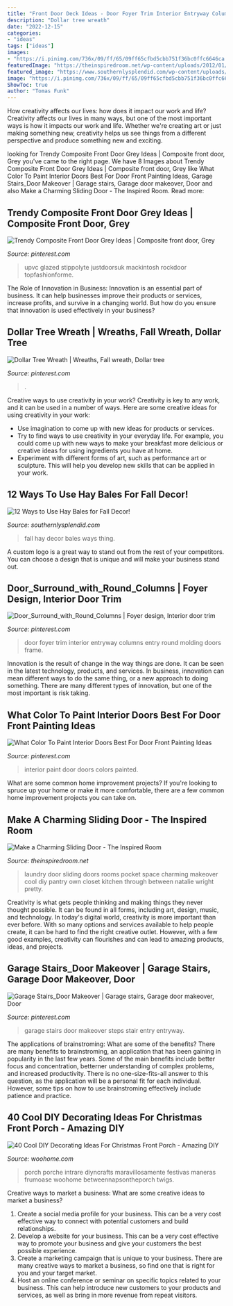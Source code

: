 ```yaml
---
title: "Front Door Deck Ideas - Door Foyer Trim Interior Entryway Columns Entry Round Molding Doors Frame"
description: "Dollar tree wreath"
date: "2022-12-15"
categories:
- "ideas"
tags: ["ideas"]
images:
- "https://i.pinimg.com/736x/09/ff/65/09ff65cfbd5cbb751f36bc0ffc6646ca.jpg"
featuredImage: "https://theinspiredroom.net/wp-content/uploads/2012/01/laundry-room-makeover-sliding-door.jpg"
featured_image: "https://www.southernlysplendid.com/wp-content/uploads/2017/08/hay3.jpg"
image: "https://i.pinimg.com/736x/09/ff/65/09ff65cfbd5cbb751f36bc0ffc6646ca.jpg"
ShowToc: true
author: "Tomas Funk"
---
```



How creativity affects our lives: how does it impact our work and life?
Creativity affects our lives in many ways, but one of the most important ways is how it impacts our work and life. Whether we're creating art or just making something new, creativity helps us see things from a different perspective and produce something new and exciting.

	

		
looking for Trendy Composite Front Door Grey Ideas | Composite front door, Grey you've came to the right page. We have 8 Images about Trendy Composite Front Door Grey Ideas | Composite front door, Grey like What Color To Paint Interior Doors Best For Door Front Painting Ideas, Garage Stairs_Door Makeover | Garage stairs, Garage door makeover, Door and also Make a Charming Sliding Door - The Inspired Room. Read more:
		
    
## Trendy Composite Front Door Grey Ideas | Composite Front Door, Grey

<img loading=lazy src="https://i.pinimg.com/736x/c7/26/ea/c726ea1fc373d2642cc9b5453c6007ab.jpg" onerror="this.onerror=null;this.src='https://tse1.mm.bing.net/th?id=OIP.SA5fwFf5Fuof6Kjnr2Eh9AAAAA&amp;pid=15.1';" alt="Trendy Composite Front Door Grey Ideas | Composite front door, Grey">

_Source: pinterest.com_

>upvc glazed stippolyte justdoorsuk mackintosh rockdoor topfashionforme. 

	

The Role of Innovation in Business:
Innovation is an essential part of business. It can help businesses improve their products or services, increase profits, and survive in a changing world. But how do you ensure that innovation is used effectively in your business?

    
## Dollar Tree Wreath | Wreaths, Fall Wreath, Dollar Tree

<img loading=lazy src="https://i.pinimg.com/736x/09/ff/65/09ff65cfbd5cbb751f36bc0ffc6646ca.jpg" onerror="this.onerror=null;this.src='https://tse1.mm.bing.net/th?id=OIP.PdkDrZq74Y_mXIf6CIF_4QHaJ3&amp;pid=15.1';" alt="Dollar Tree Wreath | Wreaths, Fall wreath, Dollar tree">

_Source: pinterest.com_

>. 

	

Creative ways to use creativity in your work?
Creativity is key to any work, and it can be used in a number of ways. Here are some creative ideas for using creativity in your work: 
- Use imagination to come up with new ideas for products or services.
- Try to find ways to use creativity in your everyday life. For example, you could come up with new ways to make your breakfast more delicious or creative ideas for using ingredients you have at home. 
- Experiment with different forms of art, such as performance art or sculpture. This will help you develop new skills that can be applied in your work.

    
## 12 Ways To Use Hay Bales For Fall Decor!

<img loading=lazy src="https://www.southernlysplendid.com/wp-content/uploads/2017/08/hay3.jpg" onerror="this.onerror=null;this.src='https://tse1.mm.bing.net/th?id=OIP.yGsJcAl3sw43kgOm2_oBIQAAAA&amp;pid=15.1';" alt="12 Ways to Use Hay Bales for Fall Decor!">

_Source: southernlysplendid.com_

>fall hay decor bales ways thing. 

	

A custom logo is a great way to stand out from the rest of your competitors. You can choose a design that is unique and will make your business stand out.

    
## Door_Surround_with_Round_Columns | Foyer Design, Interior Door Trim

<img loading=lazy src="https://i.pinimg.com/736x/9d/dd/bd/9dddbdafd1d6623b4dc97c9193f9dd90--foyer-design-foyer-ideas.jpg" onerror="this.onerror=null;this.src='https://tse1.mm.bing.net/th?id=OIP.MEd-s0KOs9O-BcJXD73QnQHaLG&amp;pid=15.1';" alt="Door_Surround_with_Round_Columns | Foyer design, Interior door trim">

_Source: pinterest.com_

>door foyer trim interior entryway columns entry round molding doors frame. 

	

Innovation is the result of change in the way things are done. It can be seen in the latest technology, products, and services. In business, innovation can mean different ways to do the same thing, or a new approach to doing something. There are many different types of innovation, but one of the most important is risk taking.

    
## What Color To Paint Interior Doors Best For Door Front Painting Ideas

<img loading=lazy src="https://i.pinimg.com/736x/7e/02/28/7e0228018ff33c1ec8b5174eaaedd2ad.jpg" onerror="this.onerror=null;this.src='https://tse2.mm.bing.net/th?id=OIP.WXS8L7voKIvP9MnNg9JYJwHaJ3&amp;pid=15.1';" alt="What Color To Paint Interior Doors Best For Door Front Painting Ideas">

_Source: pinterest.com_

>interior paint door doors colors painted. 

	

What are some common home improvement projects?
If you're looking to spruce up your home or make it more comfortable, there are a few common home improvement projects you can take on.

    
## Make A Charming Sliding Door - The Inspired Room

<img loading=lazy src="https://theinspiredroom.net/wp-content/uploads/2012/01/laundry-room-makeover-sliding-door.jpg" onerror="this.onerror=null;this.src='https://tse4.mm.bing.net/th?id=OIP.8CMguHrLd9p2Shw_MQ7RCQHaLH&amp;pid=15.1';" alt="Make a Charming Sliding Door - The Inspired Room">

_Source: theinspiredroom.net_

>laundry door sliding doors rooms pocket space charming makeover cool diy pantry own closet kitchen through between natalie wright pretty. 

	

Creativity is what gets people thinking and making things they never thought possible. It can be found in all forms, including art, design, music, and technology. In today's digital world, creativity is more important than ever before. With so many options and services available to help people create, it can be hard to find the right creative outlet. However, with a few good examples, creativity can flourishes and can lead to amazing products, ideas, and projects.

    
## Garage Stairs_Door Makeover | Garage Stairs, Garage Door Makeover, Door

<img loading=lazy src="https://i.pinimg.com/736x/58/34/12/58341256b1736cd7048f01a957eb7afd--garage-stairs-garage-entry.jpg" onerror="this.onerror=null;this.src='https://tse2.mm.bing.net/th?id=OIP.ATvtmViPzC6RsD-iNme9hgHaJ6&amp;pid=15.1';" alt="Garage Stairs_Door Makeover | Garage stairs, Garage door makeover, Door">

_Source: pinterest.com_

>garage stairs door makeover steps stair entry entryway. 

	

The applications of brainstroming: What are some of the benefits?
There are many benefits to brainstroming, an application that has been gaining in popularity in the last few years. Some of the main benefits include better focus and concentration, betterner understanding of complex problems, and increased productivity. There is no one-size-fits-all answer to this question, as the application will be a personal fit for each individual. However, some tips on how to use brainstroming effectively include patience and practice.

    
## 40 Cool DIY Decorating Ideas For Christmas Front Porch - Amazing DIY

<img loading=lazy src="https://www.woohome.com/wp-content/uploads/2013/12/DIY-Christmas-Porch-Ideas-32.jpg" onerror="this.onerror=null;this.src='https://tse3.mm.bing.net/th?id=OIP.ACD-9L_XuY4dS6xDYKWw2gHaLL&amp;pid=15.1';" alt="40 Cool DIY Decorating Ideas For Christmas Front Porch - Amazing DIY">

_Source: woohome.com_

>porch porche intrare diyncrafts maravillosamente festivas maneras frumoase woohome betweennapsontheporch twigs. 

	

Creative ways to market a business: What are some creative ideas to market a business?
1. Create a social media profile for your business. This can be a very cost effective way to connect with potential customers and build relationships.
2. Develop a website for your business. This can be a very cost effective way to promote your business and give your customers the best possible experience.
3. Create a marketing campaign that is unique to your business. There are many creative ways to market a business, so find one that is right for you and your target market.
4. Host an online conference or seminar on specific topics related to your business. This can help introduce new customers to your products and services, as well as bring in more revenue from repeat visitors.

